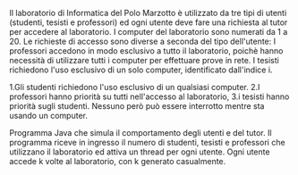Il laboratorio di Informatica del Polo Marzotto è utilizzato da tre tipi di utenti (studenti, tesisti e professori) ed ogni utente deve fare una richiesta al tutor per accedere al laboratorio. I computer del laboratorio sono numerati da 1 a 20. Le richieste di accesso sono diverse a seconda del tipo dell'utente:
I professori accedono in modo esclusivo a tutto il laboratorio, poichè hanno necessità di utilizzare tutti i computer per effettuare prove in rete.
I tesisti richiedono l'uso esclusivo di un solo computer, identificato dall'indice i.

1.Gli studenti richiedono l'uso esclusivo di un qualsiasi computer.
2.I professori hanno priorità su tutti nell'accesso al laboratorio, 
3.i tesisti hanno priorità sugli studenti. Nessuno però può essere interrotto mentre sta usando un computer.

Programma Java che simula il comportamento degli utenti e del tutor.
Il programma riceve in ingresso il numero di studenti, tesisti e professori che utilizzano il laboratorio ed attiva un thread per ogni utente.
Ogni utente accede k volte al laboratorio, con k generato casualmente.
